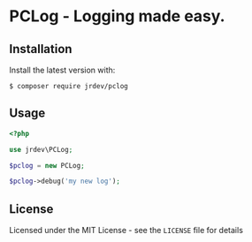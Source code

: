 # PCLog - Logging made easy.

## Installation

Install the latest version with:

```
$ composer require jrdev/pclog
```

## Usage

```php
<?php

use jrdev\PCLog;

$pclog = new PCLog;

$pclog->debug('my new log');
```

## License

Licensed under the MIT License - see the `LICENSE` file for details
